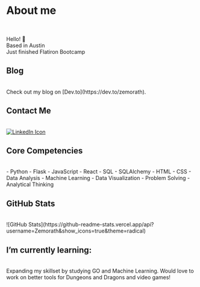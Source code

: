# About me
<br>

Hello! 👋
<br>
Based in Austin
<br>
Just finished Flatiron Bootcamp

## Blog
<br>
Check out my blog on [Dev.to](https://dev.to/zemorath).

## Contact Me
<br>
<a href="https://www.linkedin.com/in/trentward100/">
  <img src="https://img.icons8.com/color/48/000000/linkedin.png" alt="LinkedIn Icon" />
</a>

## Core Competencies
<br>
- Python
- Flask
- JavaScript
- React
- SQL
- SQLAlchemy
- HTML
- CSS
- Data Analysis
- Machine Learning
- Data Visualization
- Problem Solving
- Analytical Thinking

## GitHub Stats
<br>
![GitHub Stats](https://github-readme-stats.vercel.app/api?username=Zemorath&show_icons=true&theme=radical)

## I’m currently learning:
<br>
Expanding my skillset by studying GO and Machine Learning.
Would love to work on better tools for Dungeons and Dragons and video games!

<!--
**Zemorath/Zemorath** is a ✨ _special_ ✨ repository because its `README.md` (this file) appears on your GitHub profile.

Here are some ideas to get you started:

- 🔭 I’m currently working on ...
- 🌱 I’m currently learning ...
- 👯 I’m looking to collaborate on ...
- 🤔 I’m looking for help with ...
- 💬 Ask me about ...
- 📫 How to reach me: ...
- 😄 Pronouns: ...
- ⚡ Fun fact: ...
-->
